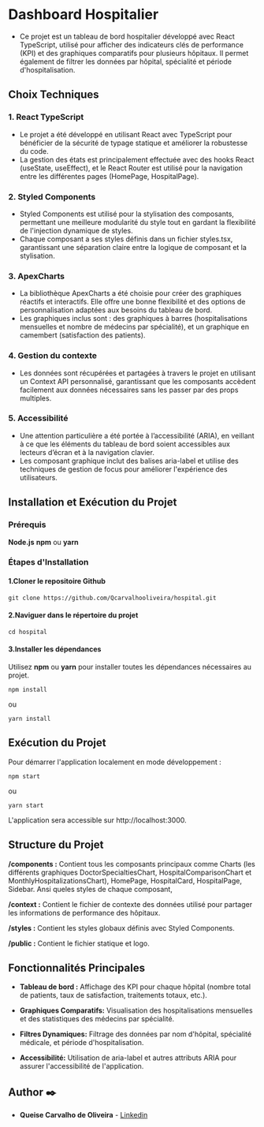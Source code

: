 # **Dashboard Hospitalier**

* Ce projet est un tableau de bord hospitalier développé avec React TypeScript, utilisé pour afficher des indicateurs clés de performance (KPI) et des graphiques comparatifs pour plusieurs hôpitaux. Il permet également de filtrer les données par hôpital, spécialité et période d'hospitalisation.


## **Choix Techniques**

### **1. React TypeScript**

* Le projet a été développé en utilisant React avec TypeScript pour bénéficier de la sécurité de typage statique et améliorer la robustesse du code.
* La gestion des états est principalement effectuée avec des hooks React (useState, useEffect), et le React Router est utilisé pour la navigation entre les différentes pages (HomePage, HospitalPage).

### **2. Styled Components**

* Styled Components est utilisé pour la stylisation des composants, permettant une meilleure modularité du style tout en gardant la flexibilité de l'injection dynamique de styles.
* Chaque composant a ses styles définis dans un fichier styles.tsx, garantissant une séparation claire entre la logique de composant et la stylisation.

### **3. ApexCharts**

* La bibliothèque ApexCharts a été choisie pour créer des graphiques réactifs et interactifs. Elle offre une bonne flexibilité et des options de personnalisation adaptées aux besoins du tableau de bord.
* Les graphiques inclus sont : des graphiques à barres (hospitalisations mensuelles et nombre de médecins par spécialité), et un graphique en camembert (satisfaction des patients).

### **4. Gestion du contexte**

* Les données sont récupérées et partagées à travers le projet en utilisant un Context API personnalisé, garantissant que les composants accèdent facilement aux données nécessaires sans les passer par des props multiples.

### **5. Accessibilité**

* Une attention particulière a été portée à l’accessibilité (ARIA), en veillant à ce que les éléments du tableau de bord soient accessibles aux lecteurs d’écran et à la navigation clavier.
* Les composant graphique inclut des balises aria-label et utilise des techniques de gestion de focus pour améliorer l'expérience des utilisateurs.

## **Installation et Exécution du Projet**

### **Prérequis**

**Node.js**
**npm** ou **yarn**


### **Étapes d'Installation**

#### **1.Cloner le repositoire Github**

```
git clone https://github.com/Qcarvalhooliveira/hospital.git
```

#### **2.Naviguer dans le répertoire du projet**

```
cd hospital
```

#### **3.Installer les dépendances**

Utilisez **npm** ou **yarn** pour installer toutes les dépendances nécessaires au projet.

```
npm install
```

ou

```
yarn install
```

## **Exécution du Projet**

Pour démarrer l'application localement en mode développement :

```
npm start
```

ou

```
yarn start
```

L'application sera accessible sur http://localhost:3000.


## **Structure du Projet**

**/components :** Contient tous les composants principaux comme Charts (les différents graphiques DoctorSpecialtiesChart, HospitalComparisonChart et MonthlyHospitalizationsChart), HomePage, HospitalCard, HospitalPage, Sidebar. Ansi queles styles de chaque composant,

**/context :** Contient le fichier de contexte des données utilisé pour partager les informations de performance des hôpitaux.

**/styles :** Contient les styles globaux définis avec Styled Components.

**/public :** Contient le fichier statique et logo.


## **Fonctionnalités Principales**

* **Tableau de bord :** Affichage des KPI pour chaque hôpital (nombre total de patients, taux de satisfaction, traitements totaux, etc.).
    
* **Graphiques Comparatifs:** Visualisation des hospitalisations mensuelles et des statistiques des médecins par spécialité.

* **Filtres Dynamiques:** Filtrage des données par nom d'hôpital, spécialité médicale, et période d'hospitalisation.

* **Accessibilité:** Utilisation de aria-label et autres attributs ARIA pour assurer l'accessibilité de l'application.


## **Author** :black_nib:

* **Queise Carvalho de Oliveira** - [Linkedin](https://www.linkedin.com/in/queise-carvalho-de-oliveira-50359749/)
